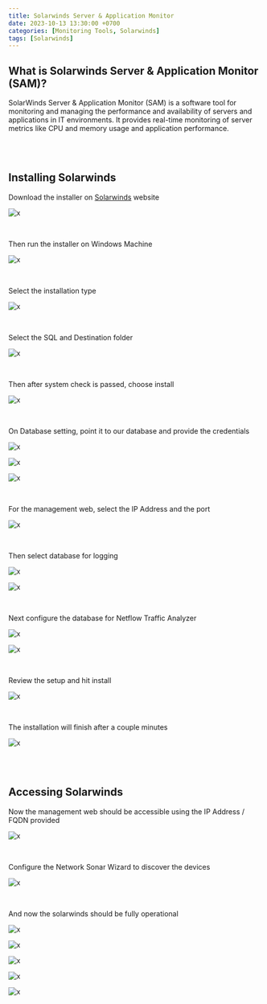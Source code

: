 ```yaml
---
title: Solarwinds Server & Application Monitor
date: 2023-10-13 13:30:00 +0700
categories: [Monitoring Tools, Solarwinds]
tags: [Solarwinds]
---
```


## What is Solarwinds Server & Application Monitor (SAM)?

SolarWinds Server & Application Monitor (SAM) is a software tool for monitoring and managing the performance and availability of servers and applications in IT environments. It provides real-time monitoring of server metrics like CPU and memory usage and application performance.

<br>
<br>

## Installing Solarwinds

Download the installer on [Solarwinds](https://www.solarwinds.com/server-application-monitor) website

![x](/static/2023-10-13-solarwinds/00.png)

<br>

Then run the installer on Windows Machine

![x](/static/2023-10-13-solarwinds/01.png)

<br>

Select the installation type

![x](/static/2023-10-13-solarwinds/02.png)

<br>

Select the SQL and Destination folder

![x](/static/2023-10-13-solarwinds/03.png)

<br>

Then after system check is passed, choose install

![x](/static/2023-10-13-solarwinds/04.png)

<br>

On Database setting, point it to our database and provide the credentials

![x](/static/2023-10-13-solarwinds/06.png)

![x](/static/2023-10-13-solarwinds/07.png)

![x](/static/2023-10-13-solarwinds/08.png)

<br>

For the management web, select the IP Address and the port

![x](/static/2023-10-13-solarwinds/09.png)

<br>

Then select database for logging

![x](/static/2023-10-13-solarwinds/10.png)

![x](/static/2023-10-13-solarwinds/11.png)

<br>

Next configure the database for Netflow Traffic Analyzer

![x](/static/2023-10-13-solarwinds/12.png)

![x](/static/2023-10-13-solarwinds/13.png)

<br>

Review the setup and hit install

![x](/static/2023-10-13-solarwinds/14.png)

<br>

The installation will finish after a couple minutes

![x](/static/2023-10-13-solarwinds/15.png)

<br>
<br>

## Accessing Solarwinds

Now the management web should be accessible using the IP Address / FQDN provided

![x](/static/2023-10-13-solarwinds/16.png)

<br>

Configure the Network Sonar Wizard to discover the devices

![x](/static/2023-10-13-solarwinds/17.png)

<br>

And now the solarwinds should be fully operational

![x](/static/2023-10-13-solarwinds/18.png)

![x](/static/2023-10-13-solarwinds/19.png)

![x](/static/2023-10-13-solarwinds/20.png)

![x](/static/2023-10-13-solarwinds/21.png)

![x](/static/2023-10-13-solarwinds/22.png)

<br>





















